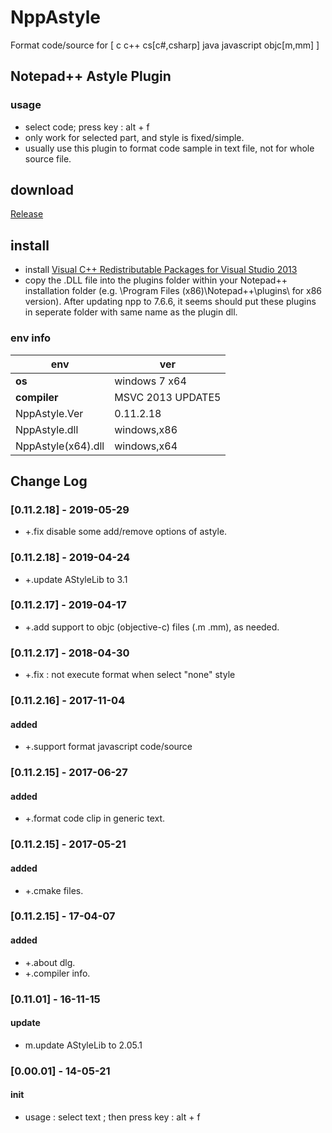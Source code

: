 # NppAstyle
Format code/source for [ c c++ cs[c#,csharp] java javascript objc[m,mm] ]

## Notepad++ Astyle Plugin
### usage
- select code; press key : alt + f
- only work for selected part, and style is fixed/simple.
- usually use this plugin to format code sample in text file, not for whole source file.

## download

[Release](https://github.com/JetNpp/NppAstyle/tree/master/bin "Release")

## install
- install [Visual C++ Redistributable Packages for Visual Studio 2013](https://www.microsoft.com/en-gb/download/details.aspx?id=40784)
- copy the .DLL file into the plugins folder within your Notepad++ installation folder (e.g. \Program Files (x86)\Notepad++\plugins\ for x86 version). After updating npp to 7.6.6, it seems should put these plugins in seperate folder with same name as the plugin dll.

### env info
|env   | ver|
| - | - |
|__os__|windows 7 x64|
|__compiler__|MSVC 2013 UPDATE5|
|NppAstyle.Ver|0.11.2.18|
|NppAstyle.dll|windows,x86|
|NppAstyle(x64).dll|windows,x64|

[logo]:https://github.com/JetMeta/ZToolKit/blob/master/Avator/jz_l.png "JetZux"

## Change Log
### [0.11.2.18] - 2019-05-29
- +.fix disable some add/remove options of astyle.

### [0.11.2.18] - 2019-04-24
- +.update AStyleLib to 3.1

### [0.11.2.17] - 2019-04-17
- +.add support to objc (objective-c) files (.m .mm), as needed.

### [0.11.2.17] - 2018-04-30
- +.fix : not execute format when select "none" style

### [0.11.2.16] - 2017-11-04
#### added
- +.support format javascript code/source

### [0.11.2.15] - 2017-06-27
#### added
- +.format code clip in generic text.

### [0.11.2.15] - 2017-05-21
#### added
- +.cmake files.

### [0.11.2.15] - 17-04-07
#### added
- +.about dlg.
- +.compiler info.

### [0.11.01] - 16-11-15 
#### update
- m.update AStyleLib to 2.05.1

### [0.00.01] - 14-05-21
#### init
- usage : select text ; then press key : alt + f
